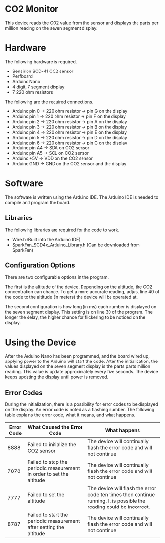 # CO2 Monitor

This device reads the CO2 value from the sensor and displays the parts per million reading on the seven segment display.

# Hardware

The following hardware is required.

- Sensirion SCD-41 CO2 sensor
- Perfboard
- Arduino Nano
- 4 digit, 7 segment display
- 7 220 ohm resistors

The following are the required connections.

- Arduino pin 0 &#8594; 220 ohm resistor &#8594; pin G on the display
- Arduino pin 1 &#8594; 220 ohm resistor &#8594; pin F on the display
- Arduino pin 2 &#8594; 220 ohm resistor &#8594; pin A on the display
- Arduino pin 3 &#8594; 220 ohm resistor &#8594; pin B on the display
- Arduino pin 4 &#8594; 220 ohm resistor &#8594; pin E on the display
- Arduino pin 5 &#8594; 220 ohm resistor &#8594; pin D on the display
- Arduino pin 6 &#8594; 220 ohm resistor &#8594; pin C on the display
- Arduino pin A4 &#8594; SDA on CO2 sensor
- Arduino pin A5 &#8594; SCL on CO2 sensor
- Arduino +5V &#8594; VDD on the CO2 sensor
- Arduino GND &#8594; GND on the CO2 sensor and the display

# Software

The software is written using the Arduino IDE. The Arduino IDE is needed to compile and program the board.

## Libraries

The following libraries are required for the code to work.

- Wire.h (Built into the Arduino IDE)
- SparkFun_SCD4x_Arduino_Library.h (Can be downloaded from SparkFun)

## Configuration Options

There are two configurable options in the program.

The first is the altitude of the device. Depending on the altitude, the CO2 concentration can change. To get a more accurate reading, adjust line 40 of the code to the altitude (in meters) the device will be operated at.

The second configuration is how long (in ms) each number is displayed on the seven segment display. This setting is on line 30 of the program. The longer the delay, the higher chance for flickering to be noticed on the display.

# Using the Device

After the Arduino Nano has been programmed, and the board wired up, applying power to the Arduino will start the code. After the initialization, the values displayed on the seven segment display is the parts parts million reading. This value is update approximately every five seconds. The device keeps updating the display until power is removed.

## Error Codes

During the initialization, there is a possibility for error codes to be displayed on the display. An error code is noted as a flashing number. The following table explains the error code, what it means, and what happens.

| Error Code | What Caused the Error Code | What happens |
| --- | --- | --- |
| 8888 | Failed to initialize the CO2 sensor | The device will continually flash the error code and will not continue |
| 7878 | Failed to stop the periodic measurement in order to set the altitude | The device will continually flash the error code and will not continue |
| 7777 | Failed to set the altitude | The device will flash the error code ten times then continue running. It is possible the reading could be incorrect. |
| 8787 | Failed to start the periodic measurement after setting the altitude | The device will continually flash the error code and will not continue |
